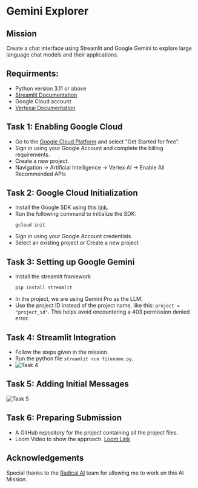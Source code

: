 # Gemini Explorer

## Mission
Create a chat interface using Streamlit and Google Gemini to explore large language chat models and their applications. 

## Requirments:

- Python version 3.11 or above
- [Streamlit Documentation](https://docs.streamlit.io/)
- Google Cloud account
- [Vertexai Documentation](https://cloud.google.com/vertex-ai)

## Task 1: Enabling Google Cloud

- Go to the [Google Cloud Platform](console.cloud.google.com) and select "Get Started for free".
- Sign in using your Google Account and complete the billing requirements.
- Create a new project.
- Navigation -> Artificial Intelligence -> Vertex AI -> Enable All Recommended APIs


## Task 2: Google Cloud Initialization

- Install the Google SDK using this [link](https://cloud.google.com/sdk/docs/install).
- Run the following command to initialize the SDK:
  ```
  gcloud init
- Sign in using your Google Account credentials.
- Select an existing project or Create a new project


## Task 3: Setting up Google Gemini

- Install the streamlit framework
  ```
  pip install streamlit
- In the project, we are using Gemini Pro as the LLM.
- Use the project ID instead of the project name, like this: `project = "project_id"`. This helps avoid encountering a 403 permission denied error.


## Task 4:  Streamlit Integration
- Follow the steps given in the mission.
- Run the python file `streamlit run filename.py`.
- ![Task 4](https://github.com/hari660/radical/assets/55326522/7eb8f92e-b435-4456-93af-dc819a83066e)


## Task 5: Adding Initial Messages

![Task 5](https://github.com/hari660/radical/assets/55326522/713aa4e8-7921-47a8-8e3c-2f45e15487b5)


## Task 6: Preparing Submission

 - A GitHub repository for the project containing all the project files.
 - Loom Video to show the approach. [Loom Link](https://www.loom.com/share/27cbe9a2df964cc6be0be9d745df0d03?sid=69ccce98-14cf-43a9-b03e-cbf601615b38)

## Acknowledgements
Special thanks to the [Radical AI](https://lab.radicalai.app/) team for allowing me to work on this AI Mission.
